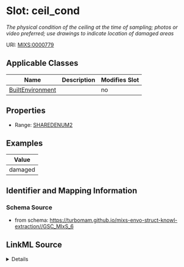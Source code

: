 # Slot: ceil_cond


_The physical condition of the ceiling at the time of sampling; photos or video preferred; use drawings to indicate location of damaged areas_



URI: [MIXS:0000779](https://w3id.org/mixs/0000779)



<!-- no inheritance hierarchy -->




## Applicable Classes

| Name | Description | Modifies Slot |
| --- | --- | --- |
[BuiltEnvironment](BuiltEnvironment.md) |  |  no  |







## Properties

* Range: [SHAREDENUM2](SHAREDENUM2.md)






## Examples

| Value |
| --- |
| damaged |

## Identifier and Mapping Information







### Schema Source


* from schema: https://turbomam.github.io/mixs-envo-struct-knowl-extraction//GSC_MIxS_6




## LinkML Source

<details>
```yaml
name: ceil_cond
description: The physical condition of the ceiling at the time of sampling; photos
  or video preferred; use drawings to indicate location of damaged areas
title: ceiling condition
notes:
- ceiling
- condition
examples:
- value: damaged
from_schema: https://turbomam.github.io/mixs-envo-struct-knowl-extraction//GSC_MIxS_6
rank: 1000
slot_uri: MIXS:0000779
multivalued: false
alias: ceil_cond
domain_of:
- BuiltEnvironment
range: SHARED_ENUM_2
required: false
recommended: false

```
</details>